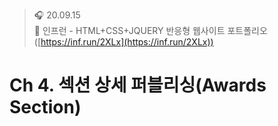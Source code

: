 ﻿> 🎧 20.09.15 <br>
> 🧩 인프런 - HTML+CSS+JQUERY 반응형 웹사이트 포트폴리오 ([https://inf.run/2XLx](https://inf.run/2XLx))

# Ch 4. 섹션 상세 퍼블리싱(Awards Section)

<br>




